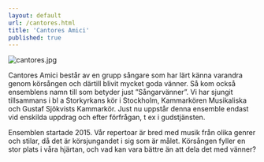 ```yaml
---
layout: default
url: /cantores.html
title: 'Cantores Amici'
published: true
---
```


![cantores.jpg]({{site.baseurl}}/src/render/cantores.jpg)

Cantores Amici består av en grupp sångare som har lärt känna varandra genom körsången och därtill blivit mycket goda vänner. Så kom också ensemblens namn till som betyder just ”Sångarvänner”. Vi har sjungit tillsammans i bl a Storkyrkans kör i Stockholm, Kammarkören Musikaliska och Gustaf Sjökvists Kammarkör. Just nu uppstår denna ensemble endast vid enskilda uppdrag och efter förfrågan, t ex i gudstjänsten.
 
Ensemblen startade 2015. Vår repertoar är bred med musik från olika genrer och stilar, då det är körsjungandet i sig som är målet. Körsången fyller en stor plats i våra hjärtan, och vad kan vara bättre än att dela det med vänner? 




